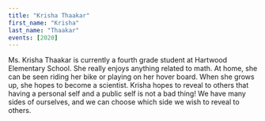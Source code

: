 ```yaml
---
title: "Krisha Thaakar"
first_name: "Krisha"
last_name: "Thaakar"
events: [2020]
---
```


Ms. Krisha Thaakar is currently a fourth grade student at Hartwood Elementary School. She really enjoys anything related to math. At home, she can be seen riding her bike or playing on her hover board. When she grows up, she hopes to become a scientist. Krisha hopes to reveal to others that having a personal self and a public self is not a bad thing! We have many sides of ourselves, and we can choose which side we wish to reveal to others.
